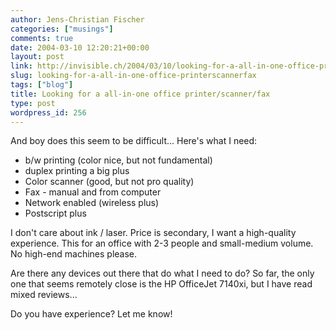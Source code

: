 ```yaml
---
author: Jens-Christian Fischer
categories: ["musings"]
comments: true
date: 2004-03-10 12:20:21+00:00
layout: post
link: http://invisible.ch/2004/03/10/looking-for-a-all-in-one-office-printerscannerfax/
slug: looking-for-a-all-in-one-office-printerscannerfax
tags: ["blog"]
title: Looking for a all-in-one office printer/scanner/fax
type: post
wordpress_id: 256
---
```


And boy does this seem to be difficult... Here's what I need:


  * b/w printing (color nice, but not fundamental)
  * duplex printing a big plus
  * Color scanner (good, but not pro quality)
  * Fax - manual and from computer
  * Network enabled (wireless plus)
  * Postscript plus


I don't care about ink / laser. Price is secondary, I want a high-quality experience. This for an office with 2-3 people and small-medium volume. No high-end machines please.

Are there any devices out there that do what I need to do? So far, the only one that seems remotely close is the HP OfficeJet 7140xi, but I have read mixed reviews...

Do you have experience? Let me know!
